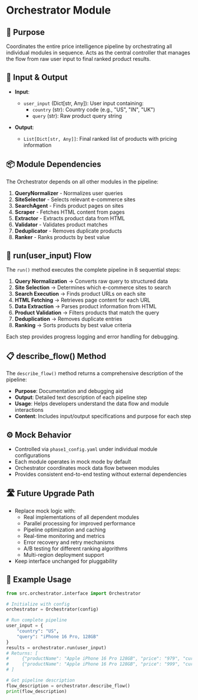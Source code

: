 # Orchestrator Module

## 🧩 Purpose
Coordinates the entire price intelligence pipeline by orchestrating all individual modules in sequence. Acts as the central controller that manages the flow from raw user input to final ranked product results.

## 🔁 Input & Output

- **Input**: 
  - `user_input` (Dict[str, Any]): User input containing:
    - `country` (str): Country code (e.g., "US", "IN", "UK")
    - `query` (str): Raw product query string

- **Output**: 
  - `List[Dict[str, Any]]`: Final ranked list of products with pricing information

## 📦 Module Dependencies

The Orchestrator depends on all other modules in the pipeline:

1. **QueryNormalizer** - Normalizes user queries
2. **SiteSelector** - Selects relevant e-commerce sites
3. **SearchAgent** - Finds product pages on sites
4. **Scraper** - Fetches HTML content from pages
5. **Extractor** - Extracts product data from HTML
6. **Validator** - Validates product matches
7. **Deduplicator** - Removes duplicate products
8. **Ranker** - Ranks products by best value

## 🔄 run(user_input) Flow

The `run()` method executes the complete pipeline in 8 sequential steps:

1. **Query Normalization** → Converts raw query to structured data
2. **Site Selection** → Determines which e-commerce sites to search
3. **Search Execution** → Finds product URLs on each site
4. **HTML Fetching** → Retrieves page content for each URL
5. **Data Extraction** → Parses product information from HTML
6. **Product Validation** → Filters products that match the query
7. **Deduplication** → Removes duplicate entries
8. **Ranking** → Sorts products by best value criteria

Each step provides progress logging and error handling for debugging.

## 📋 describe_flow() Method

The `describe_flow()` method returns a comprehensive description of the pipeline:

- **Purpose**: Documentation and debugging aid
- **Output**: Detailed text description of each pipeline step
- **Usage**: Helps developers understand the data flow and module interactions
- **Content**: Includes input/output specifications and purpose for each step

## ⚙️ Mock Behavior

- Controlled via `phase1_config.yaml` under individual module configurations
- Each module operates in mock mode by default
- Orchestrator coordinates mock data flow between modules
- Provides consistent end-to-end testing without external dependencies

## 🛣️ Future Upgrade Path

- Replace mock logic with:
  - Real implementations of all dependent modules
  - Parallel processing for improved performance
  - Pipeline optimization and caching
  - Real-time monitoring and metrics
  - Error recovery and retry mechanisms
  - A/B testing for different ranking algorithms
  - Multi-region deployment support
- Keep interface unchanged for pluggability

## 🧪 Example Usage
```python
from src.orchestrator.interface import Orchestrator

# Initialize with config
orchestrator = Orchestrator(config)

# Run complete pipeline
user_input = {
    "country": "US",
    "query": "iPhone 16 Pro, 128GB"
}
results = orchestrator.run(user_input)
# Returns: [
#     {"productName": "Apple iPhone 16 Pro 128GB", "price": "979", "currency": "USD"},
#     {"productName": "Apple iPhone 16 Pro 128GB", "price": "999", "currency": "USD"}
# ]

# Get pipeline description
flow_description = orchestrator.describe_flow()
print(flow_description)
``` 